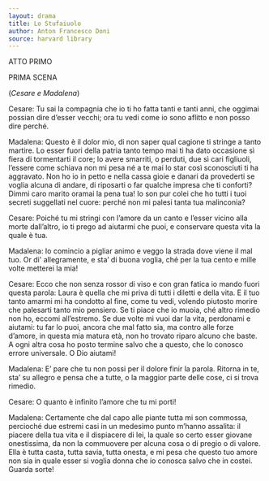 ```yaml
---
layout: drama
title: Lo Stufaiuolo
author: Anton Francesco Doni 
source: harvard library
---
```

ATTO PRIMO

PRIMA SCENA

(*Cesare e Madalena*)

Cesare: Tu sai la compagnia che io ti ho fatta tanti e tanti anni, che oggimai possian dire d’esser vecchi; ora tu vedi come io sono aflitto e non posso dire perché.

Madalena: Questo è il dolor mio, di non saper qual cagione ti stringe a tanto martire. Lo esser fuori della patria tanto tempo mai ti ha dato occasione sì fiera di tormentarti il core; lo avere smarriti, o perduti, due sì cari figliuoli, l’essere come schiava non mi pesa né a te mai lo star così sconosciuti ti ha aggravato. Non ho io in petto e nella cassa gioie e danari da provederti se voglia alcuna di andare, di riposarti o far qualche impresa che ti conforti? Dimmi caro marito oramai la pena tua! Io son pur colei che ho tutti i tuoi secreti suggellati nel cuore: perché non mi palesi tanta tua malinconia?

Cesare: Poiché tu mi stringi con l’amore da un canto e l’esser vicino alla morte dall’altro, io ti prego ad aiutarmi che puoi, e conservare questa vita la quale è tua.

Madalena: Io comincio a pigliar animo e veggo la strada dove viene il mal tuo. Or di' allegramente, e sta’ di buona voglia, ché per la tua cento e mille volte metterei la mia!

Cesare: Ecco che non senza rossor di viso e con gran fatica io mando fuori questa parola: Laura è quella che mi priva di tutti i diletti e della vita. E il tuo tanto amarmi mi ha condotto al fine, come tu vedi, volendo piutosto morire che palesarti tanto mio pensiero. Se ti piace che io muoia, ché altro rimedio non ho, eccomi all’estremo. Se due volte mi vuoi dar la vita, perdonami e aiutami: tu far lo puoi, ancora che mal fatto sia, ma contro alle forze d’amore, in questa mia matura età, non ho trovato riparo alcuno che baste. A ogni altra cosa ho posto termine salvo che a questo, che lo conosco errore universale. O Dio aiutami!

Madalena: E’ pare che tu non possi per il dolore finir la parola. Ritorna in te, sta’ su allegro e pensa che a tutte, o la maggior parte delle cose, ci si trova rimedio.

Cesare: O quanto è infinito l’amore che tu mi porti!

Madalena: Certamente che dal capo alle piante tutta mi son commossa, percioché due estremi casi in un medesimo punto m’hanno assalita: il piacere della tua vita e il dispiacere di lei, la quale so certo esser giovane onestissima, da non la commuovere per alcuna cosa o di pregio o di valore. Ella è tutta casta, tutta savia, tutta onesta, e mi pesa che questo tuo amore non sia in quale esser si voglia donna che io conosca salvo che in costei. Guarda sorte!
